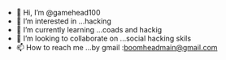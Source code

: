 - 👋 Hi, I’m @gamehead100
- 👀 I’m interested in ...hacking
- 🌱 I’m currently learning ...coads and hackig
- 💞️ I’m looking to collaborate on ...social hacking skils
- 📫 How to reach me ...by gmail :boomheadmain@gmail.com

<!---
gamehead100/gamehead100 is a ✨ special ✨ repository because its `README.md` (this file) appears on your GitHub profile.
You can click the Preview link to take a look at your changes.
--->
